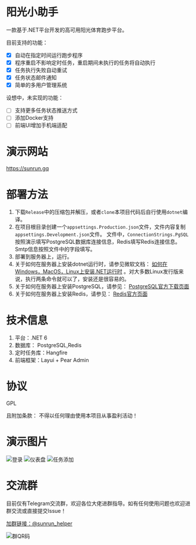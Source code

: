# 阳光小助手
一款基于.NET平台开发的高可用阳光体育跑步平台。

目前支持的功能：
 - [x] 自动在指定时间运行跑步程序
 - [x] 程序重启不影响定时任务，重启期间未执行的任务将自动执行
 - [x] 任务执行失败自动重试
 - [x] 任务状态邮件通知
 - [x] 简单的多用户管理系统

设想中，未实现的功能：
- [ ] 支持更多任务状态推送方式
- [ ] 添加Docker支持
- [ ] 前端UI增加手机端适配

# 演示网站
https://sunrun.gq

# 部署方法
1. 下载`Release`中的压缩包并解压，或者`clone`本项目代码后自行使用`dotnet`编译。
2. 在项目根目录创建一个`appsettings.Production.json`文件，文件内容复制`appsettings.Development.json`文件。
文件中，`ConnectionStrings.PgSQL`按照演示填写PostgreSQL数据库连接信息，Redis填写Redis连接信息。
Smtp信息按照文件中的字段填写。
3. 部署到服务器上，运行。
4. 关于如何在服务器上安装dotnet运行时，请参见微软文档：
[如何在Windows，MacOS，Linux上安装.NET运行时](https://learn.microsoft.com/zh-cn/dotnet/core/install/)
。对大多数Linux发行版来说，执行两条命令就可以了，安装还是很容易的。
5. 关于如何在服务器上安装PostgreSQL，请参见：
[PostgreSQL官方下载页面](https://www.postgresql.org/download/)
6. 关于如何在服务器上安装Redis，请参见：
[Redis官方页面](https://redis.io/docs/getting-started/installation/)

# 技术信息
1. 平台：.NET 6
2. 数据库： PostgreSQL,Redis
3. 定时任务库：Hangfire
4. 前端框架：Layui + Pear Admin

# 协议
GPL

且附加条款：
不得以任何理由使用本项目从事盈利活动！

# 演示图片
![登录](https://i.niupic.com/images/2022/10/22/a9ET.png)
![仪表盘](https://i.niupic.com/images/2022/10/22/a9EW.png)
![任务添加](https://i.niupic.com/images/2022/10/22/a9EU.png)

# 交流群
目前仅有Telegram交流群，欢迎各位大佬进群指导。如有任何使用问题也欢迎进群交流或直接提交Issue！

[加群链接：@sunrun_helper](https://t.me/sunrun_helper)

![群QR码](https://i.niupic.com/images/2022/10/22/a9ES.jpg)